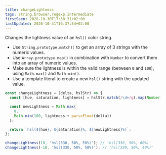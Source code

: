 ```yaml
---
title: changeLightness
tags: string,browser,regexp,intermediate
firstSeen: 2020-10-30T17:38:31+02:00
lastUpdated: 2020-10-31T16:37:54+02:00
---
```


Changes the lightness value of an `hsl()` color string.

- Use `String.prototype.match()` to get an array of 3 strings with the numeric values.
- Use `Array.prototype.map()` in combination with `Number` to convert them into an array of numeric values.
- Make sure the lightness is within the valid range (between `0` and `100`), using `Math.max()` and `Math.min()`.
- Use a template literal to create a new `hsl()` string with the updated value.

```js
const changeLightness = (delta, hslStr) => {
  const [hue, saturation, lightness] = hslStr.match(/\d+/g).map(Number);

  const newLightness = Math.max(
    0,
    Math.min(100, lightness + parseFloat(delta))
  );

  return `hsl(${hue}, ${saturation}%, ${newLightness}%)`;
};
```

```js
changeLightness(10, 'hsl(330, 50%, 50%)'); // 'hsl(330, 50%, 60%)'
changeLightness(-10, 'hsl(330, 50%, 50%)'); // 'hsl(330, 50%, 40%)'
```
